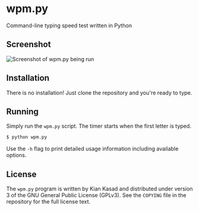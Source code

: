 # wpm.py
Command-line typing speed test written in Python

## Screenshot
<img style="max-width: 1000px;" src="https://user-images.githubusercontent.com/63574107/188529900-f0985915-7e05-4cad-aea6-2606e46096a9.png" alt="Screenshot of wpm.py being run"/>


## Installation
There is no installation!
Just clone the repository and you're ready to type.

## Running
Simply run the `wpm.py` script. The timer starts when the first letter is typed.

```sh
$ python wpm.py
```

Use the `-h` flag to print detailed usage information including available options.

## License
The `wpm.py` program is written by Kian Kasad and
distributed under version 3 of the GNU General Public License (GPLv3).
See the `COPYING` file in the repository for the full license text.
